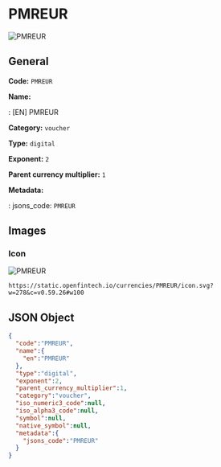 
# PMREUR 
![PMREUR](https://static.openfintech.io/currencies/PMREUR/icon.svg?w=278&c=v0.59.26#w100)  

## General 
 
**Code:** `PMREUR` 
 
**Name:** 
 
:	[EN] PMREUR 
 
**Category:** `voucher` 
 
**Type:** `digital` 
 
**Exponent:** `2` 
 
**Parent currency multiplier:** `1` 
 
**Metadata:** 
 
:	jsons_code: `PMREUR` 
 

## Images 

### Icon 
 
![PMREUR](https://static.openfintech.io/currencies/PMREUR/icon.svg?w=278&c=v0.59.26#w100)  

```
https://static.openfintech.io/currencies/PMREUR/icon.svg?w=278&c=v0.59.26#w100
```  

## JSON Object 

```json
{
  "code":"PMREUR",
  "name":{
    "en":"PMREUR"
  },
  "type":"digital",
  "exponent":2,
  "parent_currency_multiplier":1,
  "category":"voucher",
  "iso_numeric3_code":null,
  "iso_alpha3_code":null,
  "symbol":null,
  "native_symbol":null,
  "metadata":{
    "jsons_code":"PMREUR"
  }
}
```  
